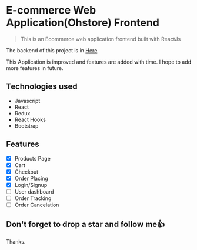 # E-commerce Web Application(Ohstore) Frontend

> This is an Ecommerce web application frontend built with ReactJs

The backend of this project is in [Here](https://github.com/Grandbusta/ohstore-backend)

This Application is improved and features are added with time.
I hope to add more features in future.

## Technologies used

- Javascript
- React
- Redux
- React Hooks
- Bootstrap

## Features

- [x] Products Page
- [x] Cart
- [x] Checkout
- [x] Order Placing
- [x] Login/Signup
- [ ] User dashboard
- [ ] Order Tracking
- [ ] Order Cancelation

## Don't forget to drop a star and follow me:+1:

Thanks.
